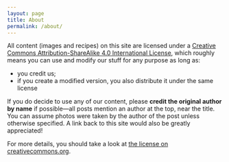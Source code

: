 ```yaml
---
layout: page
title: About
permalink: /about/
---
```


All content (images and recipes) on this site are licensed under a [Creative Commons Attribution-ShareAlike 4.0 International License](http://creativecommons.org/licenses/by-sa/4.0/), which roughly means you can use and modify our stuff for any purpose as long as:

* you credit us;
* if you create a modified version, you also distribute it under the same license

If you do decide to use any of our content, please **credit the original author by name** if possible—all posts mention an author at the top, near the title. You can assume photos were taken by the author of the post unless otherwise specified. A link back to this site would also be greatly appreciated!

For more details, you should take a look at [the license on creativecommons.org](http://creativecommons.org/licenses/by-sa/4.0/).
